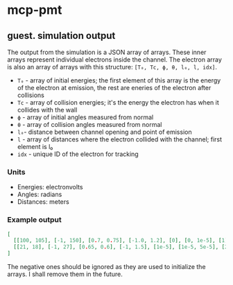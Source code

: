 # mcp-pmt

## guest. simulation output

The output from the simulation is a JSON array of arrays. These inner arrays represent individual
electrons inside the channel. The electron array is also an array of arrays
with this structure: `[T₀, Tc, ϕ, θ, l₀, l, idx]`.
  - `T₀` - array of initial energies; the first element of this array is the energy of the electron at emission, the rest are eneries of the electron after collisions
  - `Tc` - array of collision energies; it's the energy the electron has when it collides with the wall
  - `ϕ` - array of initial angles measured from normal
  - `θ` - array of collision angles measured from normal
  - `l₀`- distance between channel opening and point of emission
  - `l` - array of distances where the electron collided with the channel; first element is l₀
  - `idx` - unique ID of the electron for tracking

### Units
 - Energies: electronvolts
 - Angles: radians
 - Distances: meters

### Example output
``` json
[
  [[100, 105], [-1, 150], [0.7, 0.75], [-1.0, 1.2], [0], [0, 1e-5], [1]] <-- this is one electron,
  [[21, 18], [-1, 27], [0.65, 0.6], [-1, 1.5], [1e-5], [1e-5, 5e-5], [2]] <-- this is another electron
]

```
The negative ones should be ignored as they are used to initialize the arrays. I shall remove them in the future.
